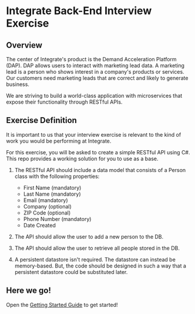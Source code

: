 # Integrate Back-End Interview Exercise
## Overview
The center of Integrate's product is the Demand Acceleration Platform (DAP). DAP allows users to interact with marketing lead data. A marketing lead is a person who shows interest in a company's products or services. Our customers need marketing leads that are correct and likely to generate business.

We are striving to build a world-class application with microservices that expose their functionality through RESTful APIs.

## Exercise Definition
It is important to us that your interview exercise is relevant to the kind of work you would be performing at Integrate.

For this exercise, you will be asked to create a simple RESTful API using C#. This repo provides a working solution for you to use as a base.

1. The RESTful API should include a data model that consists of a Person class with the following properties:
    * First Name (mandatory)
    * Last Name (mandatory)
    * Email (mandatory)
    * Company (optional)
    * ZIP Code (optional)
    * Phone Number (mandatory)
    * Date Created

2. The API should allow the user to add a new person to the DB.
3. The API should allow the user to retrieve all people stored in the DB.
4. A persistent datastore isn't required. The datastore can instead be memory-based. But, the code should be designed in such a way that a persistent datastore could be substituted later.


## Here we go!
Open the [Getting Started Guide](GETTINGSTARTED.md) to get started!
